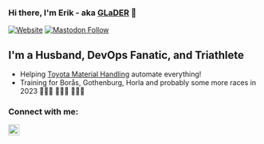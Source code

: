 ### Hi there, I'm Erik - aka [GLaDER][website] 👋

[![Website](https://img.shields.io/website?label=thorsell.io&style=for-the-badge&url=https%3A%2F%2Fthorsell.io)][website]
[![Mastodon Follow](https://img.shields.io/mastodon/follow/000870267?domain=https%3A%2F%2Fmastodon.social&logo=Mastodon&style=for-the-badge)][mastodon]

## I'm a Husband, DevOps Fanatic, and Triathlete

 - Helping [Toyota Material Handling][toyota] automate everything!
 - Training for Borås, Gothenburg, Horla and probably some more races in 2023 🏊🏻‍♂️ 🚴🏻‍♂️ 🏃🏻‍♂️

### Connect with me:
[<img align="left" alt="codeSTACKr | LinkedIn" width="22px" src="https://www.freepnglogos.com/uploads/linkedin-social-media-logo-7.png" />][linkedin]

[website]: https://thorsell.io
[mastodon]: https://mastodon.social/@GLaDER
[linkedin]: https://linkedin.com/in/thorsellerik
[toyota]: https://toyota-forklifts.se/
